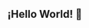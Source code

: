 ## ¡Hello World! 👋
<p align="center" ![tired polar bear GIF](https://github.com/user-attachments/assets/278d9649-3dfd-4c9b-80f1-78b127f5dd73) >
